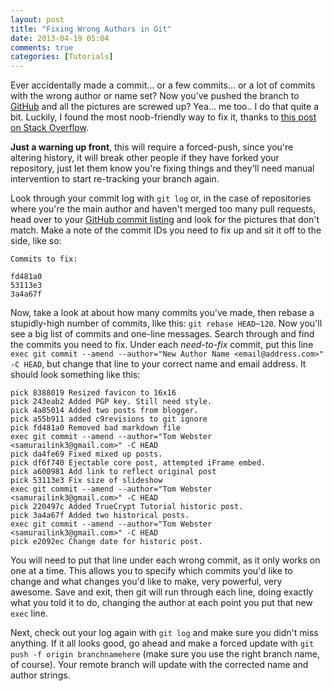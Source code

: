 ```yaml
---
layout: post
title: "Fixing Wrong Authors in Git"
date: 2013-04-19 05:04
comments: true
categories: [Tutorials]
---
```


Ever accidentally made a commit... or a few commits... or a lot of commits with the wrong author or name set? Now you've pushed the branch to [GitHub](https://github.com/) and all the pictures are screwed up? Yea... me too.. I do that quite a bit. Luckily, I found the most noob-friendly way to fix it, thanks to [this post on Stack Overflow](http://stackoverflow.com/questions/750172/how-do-i-change-the-author-of-a-commit-in-git/8434756#8434756).

**Just a warning up front**, this will require a forced-push, since you're altering history, it will break other people if they have forked your repository, just let them know you're fixing things and they'll need manual intervention to start re-tracking your branch again.

Look through your commit log with `git log` or, in the case of repositories where you're the main author and haven't merged too many pull requests, head over to your [GitHub commit listing](https://github.com/samurailink3/samurailink3.github.com/commits/source) and look for the pictures that don't match. Make a note of the commit IDs you need to fix up and sit it off to the side, like so:

```
Commits to fix:

fd481a0
53113e3
3a4a67f
```

Now, take a look at about how many commits you've made, then rebase a stupidly-high number of commits, like this: `git rebase HEAD~120`. Now you'll see a big list of commits and one-line messages. Search through and find the commits you need to fix. Under each *need-to-fix* commit, put this line `exec git commit --amend --author="New Author Name <email@address.com>" -C HEAD`, but change that line to your correct name and email address. It should look something like this:

```
pick 8388019 Resized favicon to 16x16
pick 243eab2 Added PGP key. Still need style.
pick 4a85014 Added two posts from blogger.
pick a55b911 added c9revisions to git ignore
pick fd481a0 Removed bad markdown file
exec git commit --amend --author="Tom Webster <samurailink3@gmail.com>" -C HEAD
pick da4fe69 Fixed mixed up posts.
pick df6f740 Ejectable core post, attempted iFrame embed.
pick a600981 Add link to reflect original post
pick 53113e3 Fix size of slideshow
exec git commit --amend --author="Tom Webster <samurailink3@gmail.com>" -C HEAD
pick 220497c Added TrueCrypt Tutorial historic post.
pick 3a4a67f Added two historical posts.
exec git commit --amend --author="Tom Webster <samurailink3@gmail.com>" -C HEAD
pick e2092ec Change date for historic post.
```

You will need to put that line under each wrong commit, as it only works on one at a time. This allows you to specify which commits you'd like to change and what changes you'd like to make, very powerful, very awesome. Save and exit, then git will run through each line, doing exactly what you told it to do, changing the author at each point you put that new `exec` line.

Next, check out your log again with `git log` and make sure you didn't miss anything. If it all looks good, go ahead and make a forced update with `git push -f origin branchnamehere` (make sure you use the right branch name, of course). Your remote branch will update with the corrected name and author strings.
